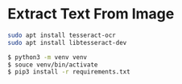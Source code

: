# Extract Text From Image

```zsh
sudo apt install tesseract-ocr
sudo apt install libtesseract-dev
```

```zsh
$ python3 -m venv venv
$ souce venv/bin/activate
$ pip3 install -r requirements.txt
```